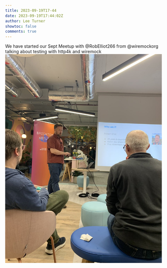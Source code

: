```yaml
---
title: 2023-09-19T17-44
date: 2023-09-19T17:44:02Z
author: Lee Turner
showtoc: false
comments: true
---
```


We have started our Sept Meetup with @RobElliot266 from @wiremockorg talking about testing with http4k and wiremock ![](/img/x//1704189620517233107-F6Z_bOQXgAAleRL.jpg)

